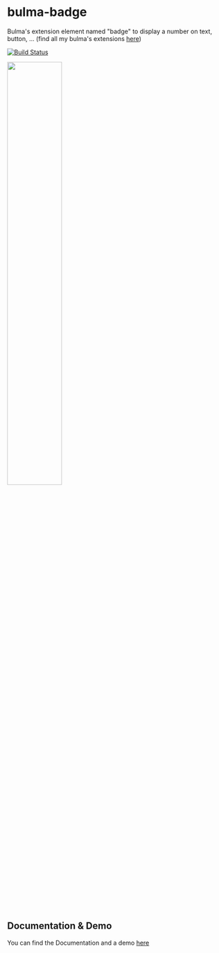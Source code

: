 # bulma-badge
Bulma's extension element named "badge" to display a number on text, button, ...
(find all my bulma's extensions [here](https://wikiki.github.io/bulma-extensions/overview))

[![Build Status](https://travis-ci.org/Wikiki/bulma-badge.svg?branch=master)](https://travis-ci.org/Wikiki/bulma-badge)

<img src="https://img15.hostingpics.net/pics/241524ScreenShot20170726at124229.png" width="50%">

Documentation & Demo
---
You can find the Documentation and a demo [here](https://wikiki.github.io/bulma-extensions/badge)
